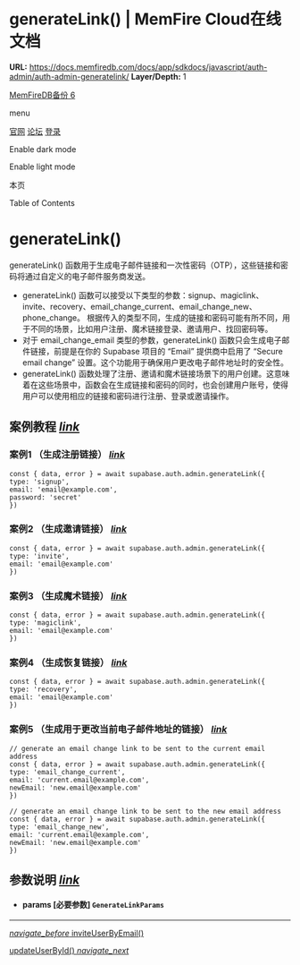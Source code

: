 # generateLink() | MemFire Cloud在线文档

**URL:** https://docs.memfiredb.com/docs/app/sdkdocs/javascript/auth-admin/auth-admin-generatelink/
**Layer/Depth:** 1

[MemFireDB备份 6](/)

menu

[官网](https://memfiredb.com/)
[论坛](https://community.memfiredb.com/)
[登录](https://cloud.memfiredb.com/auth/login)

Enable dark mode

Enable light mode

本页

Table of Contents

# generateLink()

generateLink() 函数用于生成电子邮件链接和一次性密码（OTP），这些链接和密码将通过自定义的电子邮件服务商发送。

* generateLink() 函数可以接受以下类型的参数：signup、magiclink、invite、recovery、email\_change\_current、email\_change\_new、phone\_change。
  根据传入的类型不同，生成的链接和密码可能有所不同，用于不同的场景，比如用户注册、魔术链接登录、邀请用户、找回密码等。
* 对于 email\_change\_email 类型的参数，generateLink() 函数只会生成电子邮件链接，前提是在你的 Supabase 项目的 “Email” 提供商中启用了 “Secure email change” 设置。这个功能用于确保用户更改电子邮件地址时的安全性。
* generateLink() 函数处理了注册、邀请和魔术链接场景下的用户创建。这意味着在这些场景中，函数会在生成链接和密码的同时，也会创建用户账号，使得用户可以使用相应的链接和密码进行注册、登录或邀请操作。

## 案例教程 [*link*](#%e6%a1%88%e4%be%8b%e6%95%99%e7%a8%8b)

### 案例1 （生成注册链接） [*link*](#%e6%a1%88%e4%be%8b1-%e7%94%9f%e6%88%90%e6%b3%a8%e5%86%8c%e9%93%be%e6%8e%a5)

```
const { data, error } = await supabase.auth.admin.generateLink({
type: 'signup',
email: 'email@example.com',
password: 'secret'
})
```

### 案例2 （生成邀请链接） [*link*](#%e6%a1%88%e4%be%8b2-%e7%94%9f%e6%88%90%e9%82%80%e8%af%b7%e9%93%be%e6%8e%a5)

```
const { data, error } = await supabase.auth.admin.generateLink({
type: 'invite',
email: 'email@example.com'
})
```

### 案例3 （生成魔术链接） [*link*](#%e6%a1%88%e4%be%8b3-%e7%94%9f%e6%88%90%e9%ad%94%e6%9c%af%e9%93%be%e6%8e%a5)

```
const { data, error } = await supabase.auth.admin.generateLink({
type: 'magiclink',
email: 'email@example.com'
})
```

### 案例4 （生成恢复链接） [*link*](#%e6%a1%88%e4%be%8b4-%e7%94%9f%e6%88%90%e6%81%a2%e5%a4%8d%e9%93%be%e6%8e%a5)

```
const { data, error } = await supabase.auth.admin.generateLink({
type: 'recovery',
email: 'email@example.com'
})
```

### 案例5 （生成用于更改当前电子邮件地址的链接） [*link*](#%e6%a1%88%e4%be%8b5-%e7%94%9f%e6%88%90%e7%94%a8%e4%ba%8e%e6%9b%b4%e6%94%b9%e5%bd%93%e5%89%8d%e7%94%b5%e5%ad%90%e9%82%ae%e4%bb%b6%e5%9c%b0%e5%9d%80%e7%9a%84%e9%93%be%e6%8e%a5)

```
// generate an email change link to be sent to the current email address
const { data, error } = await supabase.auth.admin.generateLink({
type: 'email_change_current',
email: 'current.email@example.com',
newEmail: 'new.email@example.com'
})

// generate an email change link to be sent to the new email address
const { data, error } = await supabase.auth.admin.generateLink({
type: 'email_change_new',
email: 'current.email@example.com',
newEmail: 'new.email@example.com'
})
```

## 参数说明 [*link*](#%e5%8f%82%e6%95%b0%e8%af%b4%e6%98%8e)

* #### params [必要参数] `GenerateLinkParams`

---

[*navigate\_before* inviteUserByEmail()](/docs/app/sdkdocs/javascript/auth-admin/auth-admin-inviteuserbyemail/)

[updateUserById() *navigate\_next*](/docs/app/sdkdocs/javascript/auth-admin/auth-admin-updateuserbyid/)